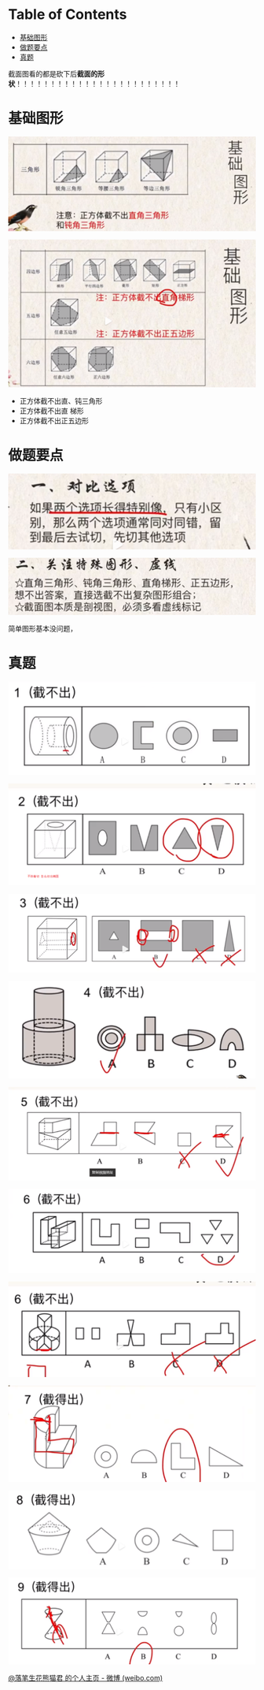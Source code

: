 # Table of Contents

* [基础图形](#基础图形)
* [做题要点](#做题要点)
* [真题](#真题)




截面图看的都是砍下后**截面的形状**！！！！！！！！！！！！！！！！！！！！！！！！



# 基础图形

 ![image-20231101225413180](.images/image-20231101225413180.png)



![image-20231101230014537](.images/image-20231101230014537.png)



+ 正方体截不出直、钝三角形
+ 正方体截不出直 梯形
+ 正方体截不出正五边形





# 做题要点

![image-20231101231118151](.images/image-20231101231118151.png)

 ![image-20231101231058417](.images/image-20231101231058417.png)



简单图形基本没问题，





# 真题 

![image-20231101231650728](.images/image-20231101231650728.png)

![image-20231102210801234](.images/image-20231102210801234.png)



![image-20231102211539184](.images/image-20231102211539184.png)

![image-20231102211642592](.images/image-20231102211642592.png)



![image-20231102211914452](.images/image-20231102211914452.png)



![image-20231102212119983](.images/image-20231102212119983.png)

![image-20231102212644960](.images/image-20231102212644960.png)





![image-20231102212743715](.images/image-20231102212743715.png)





![image-20231102212932751](.images/image-20231102212932751.png)



![image-20231102213040367](.images/image-20231102213040367.png)



[@落笔生花熊猫君 的个人主页 - 微博 (weibo.com)](https://weibo.com/panda7treasure)

